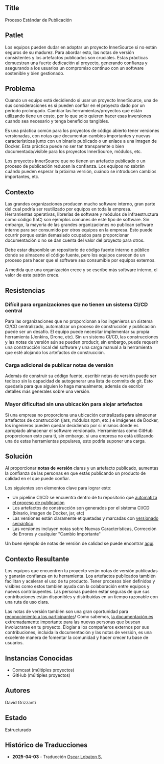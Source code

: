 ## Title

Proceso Estándar de Publicación

## Patlet

Los equipos pueden dudar en adoptar un proyecto InnerSource si no están seguros de su madurez. Para abordar esto, las notas de versión consistentes y los artefactos publicados son cruciales. Estas prácticas demuestran una fuerte dedicación al proyecto, generando confianza y asegurando a los usuarios un compromiso continuo con un software sostenible y bien gestionado.

## Problema

Cuando un equipo está decidiendo si usar un proyecto InnerSource, una de sus consideraciones es si pueden confiar en el proyecto dado por un período prolongado. Cambiar las herramientas/proyectos que están utilizando tiene un costo, por lo que solo quieren hacer esas inversiones cuando sea necesario y tenga beneficios tangibles.

Es una práctica común para los proyectos de código abierto tener versiones versionadas, con notas que documentan cambios importantes y nuevas características junto con un binario publicado o un enlace a una imagen de Docker. Esta práctica puede no ser tan transparente o bien documentada/visible para los proyectos InnerSource, módulos, etc.

Los proyectos InnerSource que no tienen un artefacto publicado o un proceso de publicación reducen la confianza. Los equipos no sabrán cuándo pueden esperar la próxima versión, cuándo se introducen cambios importantes, etc.

## Contexto

Las grandes organizaciones producen mucho software interno, gran parte del cual podría ser reutilizado por equipos en toda la empresa. Herramientas operativas, librerías de software y módulos de infraestructura como código (IaC) son ejemplos comunes de este tipo de software. Sin embargo, la mayoría de las grandes organizaciones no publican software interno para ser consumido por otros equipos en la empresa. Esto puede ocurrir porque están demasiado ocupados para proporcionar documentación o no se dan cuenta del valor del proyecto para otros.

Debe estar disponible un repositorio de código fuente interno o público donde se almacene el código fuente, pero los equipos carecen de un proceso para hacer que el software sea consumible por equipos externos.

A medida que una organización crece y se escribe más software interno, el valor de este patrón crece.

## Resistencias

### Difícil para organizaciones que no tienen un sistema CI/CD central

Para las organizaciones que no proporcionan a los ingenieros un sistema CI/CD centralizado, automatizar un proceso de construcción y publicación puede ser un desafío. El equipo puede necesitar implementar su propia herramienta (Jenkins, Drone, etc). Sin un sistema CI/CD, las construcciones y las notas de versión aún se pueden producir, sin embargo, puede requerir una construcción local del software y una carga manual a la herramienta que esté alojando los artefactos de construcción.

### Carga adicional de publicar notas de versión

Además de construir su código fuente, escribir notas de versión puede ser tedioso sin la capacidad de autogenerar una lista de commits de git. Esto quedaría para que alguien lo haga manualmente, además de escribir detalles más generales sobre una versión.

### Mayor dificultad sin una ubicación para alojar artefactos

Si una empresa no proporciona una ubicación centralizada para almacenar artefactos de construcción (jars, módulos npm, etc.) e imágenes de Docker, los ingenieros pueden quedar decidiendo por sí mismos dónde es apropiado almacenar el software versionado. Herramientas como GitHub proporcionan esto para ti, sin embargo, si una empresa no está utilizando una de estas herramientas populares, esto podría suponer una carga.

## Solución

Al proporcionar **notas de versión** claras y un artefacto publicado, aumentas la confianza de las personas en que estás publicando un producto de calidad en el que puede confiar.

Los siguientes son elementos clave para lograr esto:

- Un pipeline CI/CD se encuentra dentro de tu repositorio que [automatiza el proceso de publicación](https://opensource.guide/best-practices/#use-tools-to-automate-basic-maintenance-tasks)
- Los artefactos de construcción son generados por el sistema CI/CD (binario, imagen de Docker, jar, etc)
- Las versiones están claramente etiquetadas y marcadas con [versionado semántico](https://github.com/semantic-release/semantic-release)
- Las versiones incluyen notas sobre Nuevas Características, Corrección de Errores y cualquier "Cambio Importante"

Un buen ejemplo de notas de versión de calidad se puede encontrar [aquí](https://github.com/jaegertracing/jaeger/releases).

## Contexto Resultante

Los equipos que encuentren tu proyecto verán notas de versión publicadas y ganarán confianza en tu herramienta. Los artefactos publicados también facilitan y aceleran el uso de tu producto. Tener procesos bien definidos y visibles como estos también ayuda con la colaboración entre equipos y nuevos contribuyentes. Las personas pueden estar seguras de que sus contribuciones están disponibles y distribuidas en un tiempo razonable con una ruta de uso clara.

Las notas de versión también son una gran oportunidad para [reconocimiento a los participantes](praise-participants.md)! Como sabemos, [la documentación es extremadamente importante](base-documentation.md) para las nuevas personas que buscan involucrarse en tu proyecto. Elogiar a los compañeros externos por sus contribuciones, incluida la documentación y las notas de versión, es una excelente manera de fomentar la comunidad y hacer crecer tu base de usuarios.

## Instancias Conocidas

* Comcast (múltiples proyectos)
* GitHub (múltiples proyectos)

## Autores

David Grizzanti

## Estado

Estructurado

## Histórico de Traducciones

- **2025-04-03** - Traducción [Oscar Lobaton S.](https://github.com/ovas04)

